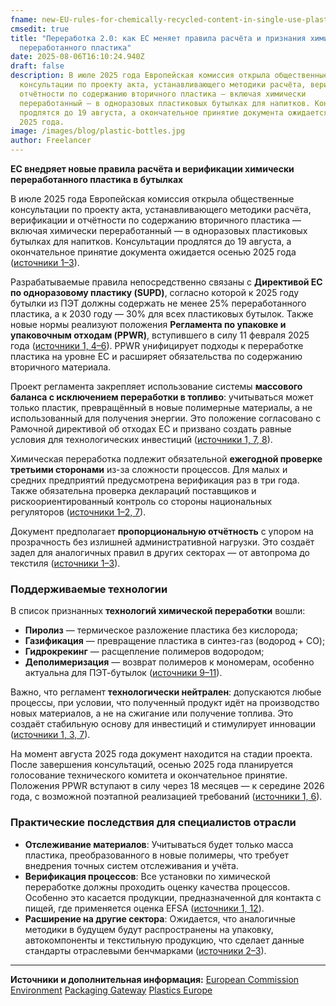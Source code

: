 ```yaml
---
fname: new-EU-rules-for-chemically-recycled-content-in-single-use-plastic-bottles
cmsedit: true
title: "Переработка 2.0: как ЕС меняет правила расчёта и признания химически
  переработанного пластика"
date: 2025-08-06T16:10:24.940Z
draft: false
description: В июле 2025 года Европейская комиссия открыла общественные
  консультации по проекту акта, устанавливающего методики расчёта, верификации и
  отчётности по содержанию вторичного пластика — включая химически
  переработанный — в одноразовых пластиковых бутылках для напитков. Консультации
  продлятся до 19 августа, а окончательное принятие документа ожидается осенью
  2025 года.
image: /images/blog/plastic-bottles.jpg
author: Freelancer
---
```

**ЕС внедряет новые правила расчёта и верификации химически переработанного пластика в бутылках**

В июле 2025 года Европейская комиссия открыла общественные консультации по проекту акта, устанавливающего методики расчёта, верификации и отчётности по содержанию вторичного пластика — включая химически переработанный — в одноразовых пластиковых бутылках для напитков. Консультации продлятся до 19 августа, а окончательное принятие документа ожидается осенью 2025 года ([источники 1–3](https://environment.ec.europa.eu/news/commission-consults-new-rules-chemically-recycled-content-plastic-bottles-2025-07-08_en)).

Разрабатываемые правила непосредственно связаны с **Директивой ЕС по одноразовому пластику (SUPD)**, согласно которой к 2025 году бутылки из ПЭТ должны содержать не менее 25% переработанного пластика, а к 2030 году — 30% для всех пластиковых бутылок. Также новые нормы реализуют положения **Регламента по упаковке и упаковочным отходам (PPWR)**, вступившего в силу 11 февраля 2025 года ([источники 1, 4–6](https://plasticseurope.org/sustainability/circularity/recycling/mandatory-recycled-content/)). PPWR унифицирует подходы к переработке пластика на уровне ЕС и расширяет обязательства по содержанию вторичного материала.

Проект регламента закрепляет использование системы **массового баланса с исключением переработки в топливо**: учитываться может только пластик, превращённый в новые полимерные материалы, а не использованный для получения энергии. Это положение согласовано с Рамочной директивой об отходах ЕС и призвано создать равные условия для технологических инвестиций ([источники 1, 7, 8](https://www.packaginginsights.com/news/eu-chemical-recycling-bottle-rules.html)).

Химическая переработка подлежит обязательной **ежегодной проверке третьими сторонами** из-за сложности процессов. Для малых и средних предприятий предусмотрена верификация раз в три года. Также обязательна проверка деклараций поставщиков и рискоориентированный контроль со стороны национальных регуляторов ([источники 1–2, 7](https://www.packaging-gateway.com/news/eu-proposes-rules-chemically-recycled-content/)).

Документ предполагает **пропорциональную отчётность** с упором на прозрачность без излишней административной нагрузки. Это создаёт задел для аналогичных правил в других секторах — от автопрома до текстиля ([источники 1–3](https://www.plasticstoday.com/legislation-regulations/eu-sets-chemical-recycling-standards-for-plastics)).

### Поддерживаемые технологии

В список признанных **технологий химической переработки** вошли:

* **Пиролиз** — термическое разложение пластика без кислорода;
* **Газификация** — превращение пластика в синтез-газ (водород + CO);
* **Гидрокрекинг** — расщепление полимеров водородом;
* **Деполимеризация** — возврат полимеров к мономерам, особенно актуальна для ПЭТ-бутылок ([источники 9–11](https://plasticseurope.org/sustainability/circularity/recycling/chemical-recycling/)).

Важно, что регламент **технологически нейтрален**: допускаются любые процессы, при условии, что полученный продукт идёт на производство новых материалов, а не на сжигание или получение топлива. Это создаёт стабильную основу для инвестиций и стимулирует инновации ([источники 1, 3, 7](https://ecoplasticsinpackaging.com/legislation-regulations/ec-consults-on-chemically-recycled-content-in-bottles/)).

На момент августа 2025 года документ находится на стадии проекта. После завершения консультаций, осенью 2025 года планируется голосование технического комитета и окончательное принятие. Положения PPWR вступают в силу через 18 месяцев — к середине 2026 года, с возможной поэтапной реализацией требований ([источники 1, 6](https://environment.ec.europa.eu/topics/waste-and-recycling/packaging-waste_en)).

### Практические последствия для специалистов отрасли

* **Отслеживание материалов**: Учитываться будет только масса пластика, преобразованного в новые полимеры, что требует внедрения точных систем отслеживания и учёта.
* **Верификация процессов**: Все установки по химической переработке должны проходить оценку качества процессов. Особенно это касается продукции, предназначенной для контакта с пищей, где применяется оценка EFSA ([источники 1, 12](https://food.ec.europa.eu/food-safety/chemical-safety/food-contact-materials/plastic-recycling_en)).
* **Расширение на другие сектора**: Ожидается, что аналогичные методики в будущем будут распространены на упаковку, автокомпоненты и текстильную продукцию, что сделает данные стандарты отраслевыми бенчмарками ([источники 2–3](https://www.recycling-magazine.com/2025/01/21/eu-ppwr-will-reshape-packaging-plastics-and-recycling-value-chains/)).

- - -

**Источники и дополнительная информация:**
[European Commission Environment](https://environment.ec.europa.eu/news/commission-consults-new-rules-chemically-recycled-content-plastic-bottles-2025-07-08_en)
[Packaging Gateway](https://www.packaging-gateway.com/news/eu-proposes-rules-chemically-recycled-content/)
[Plastics Europe](https://plasticseurope.org/sustainability/circularity/recycling/chemical-recycling/)
